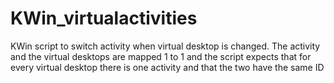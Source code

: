 # KWin_virtualactivities
KWin script to switch activity when virtual desktop is changed. The activity and the virtual desktops are mapped 1 to 1 and the script expects that for every virtual desktop there is one activity and that the two have the same ID
